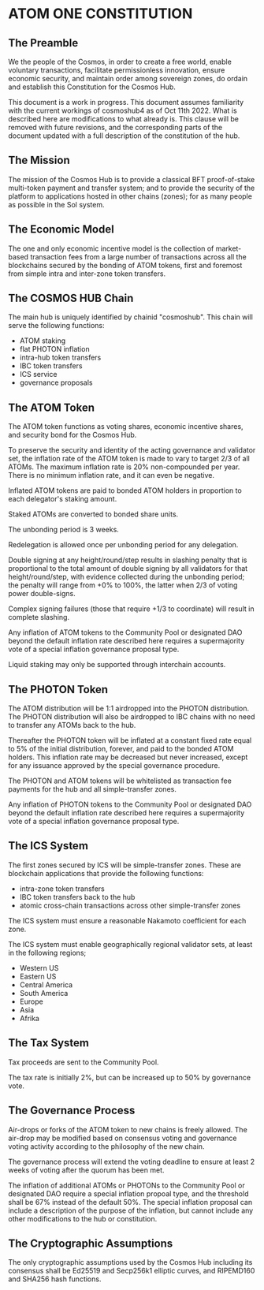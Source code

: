 # ATOM ONE CONSTITUTION 

## The Preamble

We the people of the Cosmos, in order to create a free world, enable voluntary
transactions, facilitate permissionless innovation, ensure economic security,
and maintain order among sovereign zones, do ordain and establish this
Constitution for the Cosmos Hub.

This document is a work in progress. This document assumes familiarity with the
current workings of cosmoshub4 as of Oct 11th 2022. What is described here are
modifications to what already is. This clause will be removed with future
revisions, and the corresponding parts of the document updated with a full
description of the constitution of the hub.

## The Mission

The mission of the Cosmos Hub is to provide a classical BFT proof-of-stake
multi-token payment and transfer system; and to provide the security of the
platform to applications hosted in other chains (zones); for as many people as
possible in the Sol system.

## The Economic Model

The one and only economic incentive model is the collection of market-based
transaction fees from a large number of transactions across all the blockchains
secured by the bonding of ATOM tokens, first and foremost from simple intra and
inter-zone token transfers.

## The COSMOS HUB Chain

The main hub is uniquely identified by chainid "cosmoshub". 
This chain will serve the following functions:

 * ATOM staking
 * flat PHOTON inflation
 * intra-hub token transfers
 * IBC token transfers
 * ICS service
 * governance proposals

## The ATOM Token

The ATOM token functions as voting shares, economic incentive shares, and
security bond for the Cosmos Hub.

To preserve the security and identity of the acting governance and validator
set, the inflation rate of the ATOM token is made to vary to target 2/3 of all
ATOMs. The maximum inflation rate is 20% non-compounded per year. There is no
minimum inflation rate, and it can even be negative.

Inflated ATOM tokens are paid to bonded ATOM holders in proportion to each
delegator's staking amount.

Staked ATOMs are converted to bonded share units.

The unbonding period is 3 weeks.

Redelegation is allowed once per unbonding period for any delegation.

Double signing at any height/round/step results in slashing penalty that is
proportional to the total amount of double signing by all validators for that
height/round/step, with evidence collected during the unbonding period; the
penalty will range from +0% to 100%, the latter when 2/3 of voting power
double-signs.

Complex signing failures (those that require +1/3 to coordinate) will result in
complete slashing.

Any inflation of ATOM tokens to the Community Pool or designated DAO beyond the
default inflation rate described here requires a supermajority vote of a
special inflation governance proposal type.

Liquid staking may only be supported through interchain accounts.

## The PHOTON Token

The ATOM distribution will be 1:1 airdropped into the PHOTON distribution.  The
PHOTON distribution will also be airdropped to IBC chains with no need to transfer
any ATOMs back to the hub.

Thereafter the PHOTON token will be inflated at a constant fixed rate equal to
5% of the initial distribution, forever, and paid to the bonded ATOM holders.
This inflation rate may be decreased but never increased, except for any
issuance approved by the special governance procedure.

The PHOTON and ATOM tokens will be whitelisted as transaction fee payments for
the hub and all simple-transfer zones.

Any inflation of PHOTON tokens to the Community Pool or designated DAO beyond
the default inflation rate described here requires a supermajority vote of a
special inflation governance proposal type.

## The ICS System

The first zones secured by ICS will be simple-transfer zones. These are
blockchain applications that provide the following functions:

 * intra-zone token transfers
 * IBC token transfers back to the hub
 * atomic cross-chain transactions across other simple-transfer zones

The ICS system must ensure a reasonable Nakamoto coefficient for each zone.

The ICS system must enable geographically regional validator sets, at least 
in the following regions;

 * Western US
 * Eastern US
 * Central America
 * South America
 * Europe
 * Asia
 * Afrika

## The Tax System

Tax proceeds are sent to the Community Pool.

The tax rate is initially 2%, but can be increased up to 50% by governance vote.

## The Governance Process

Air-drops or forks of the ATOM token to new chains is freely allowed. The
air-drop may be modified based on consensus voting and governance voting
activity according to the philosophy of the new chain.

The governance process will extend the voting deadline to ensure at least 2
weeks of voting after the quorum has been met.

The inflation of additional ATOMs or PHOTONs to the Community Pool or
designated DAO require a special inflation propoal type, and the threshold
shall be 67% instead of the default 50%. The special inflation proposal can
include a description of the purpose of the inflation, but cannot include any
other modifications to the hub or constitution.

## The Cryptographic Assumptions

The only cryptographic assumptions used by the Cosmos Hub including its
consensus shall be Ed25519 and Secp256k1 elliptic curves, and RIPEMD160 and
SHA256 hash functions.
